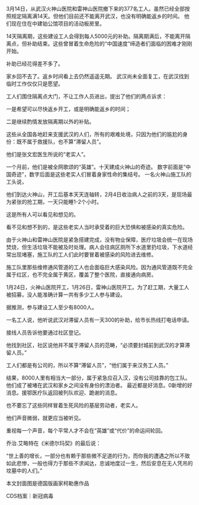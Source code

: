 

3月14日，从武汉火神山医院和雷神山医院撤下来的377名工人。虽然已经全部按照规定隔离满14天。但他们目前还不能离开武汉，也没有明确能返乡的时间。 他们现在住在中建铂公馆项目的活动板房里。

14天隔离期，这些建设工人会得到每人5000元的补助。隔离期满后，不能离开隔离点，但补助结束。这些曾冒着生命危险的“中国速度”缔造者们面临的困难才刚刚开始。

补助已经花得差不多了。

家乡回不去了。返乡时间看上去仍然遥遥无期。 武汉尚未全面复工，在武汉找到临时工作仅仅只是愿望。

工人们围住隔离点大门，不让工作人员进出，提出了他们的两点诉求：

一是希望可以尽快返乡开工，或是明确能返乡的时间；

二是继续酌情发放隔离期以外的补贴。

这些从全国各地赶来支援武汉的人们，所有的艰难处境，只因为他们的尴尬的身份：既不属于救援队，也不算“滞留人员”。

他们是张文宏医生所说的“老实人”。

一个月前，他们是被全网歌颂的“英雄”。十天建成火神山的奇迹。 数字前面是“中国奇迹”，数字后面是这些老实人们冒着身家性命的集结号。 一名火神山施工队的工头说，

他们到达火神山，开工后基本天天连轴转，2月4日收治病人之前的3天，是现场最为紧张的抢工期，一天只能睡1-2个小时。

这是所有人可以看见和想见的。

看不见和想不到的，是这些老实人当时承受着的巨大恐惧和被感染的真实危险。

由于火神山和雷神山医院是紧急搭建完成，没有物业保障，医疗垃圾会统一在现场焚烧，但生活垃圾不能被及时处理。病人会往病区厕所下水道里扔垃圾，下水道经常出现堵塞，施工队的工人们此时要冒着被感染的风险进去维修。

施工队里那些维修通风管道的工人也会面临巨大感染风险。因为通风管道既不完全属于红区，也不完全属于黄区，覆盖了整个医院，直接通向病房。

1月24日，火神山医院开工，1月26日，雷神山医院开工。为了赶工期，大量工人被招募，没人能准确计算一共有多少工人参与建设。

据推测，参与建设工人至少有8000人。

一名工人说，他听说武汉对滞留人员有一天300的补助，给市长热线打电话申请。

接线人员告诉他要通过社区登记。

他找到社区，社区说他并不属于滞留人员的范畴，“必须要封城前到武汉的才算滞留人员。”

工人们都是有公司的，所以不算“滞留人员”，“他们属于来汉务工人员。”

结果，8000人里有相当大一部分，属于紧急应召入汉，没有公司挂靠的包工队。他们成了被堵在武汉和家乡之间没有身份的漂泊者。 最近都是好消息。0新增的好消息。援鄂医疗队返回被列队欢迎、跪谢的消息。

也不要忘了这些同样冒着生死风险的基层劳动者，老实人。

他们声音微弱，就更应当被听见。

重视每一个声音，每个平常人才不会在“英雄”或“代价”的命运间轮回。

乔治.艾略特在《米德尔玛契》的最后说：

“世上善的增长，一部分也有赖于那些微不足道的行为，而你我的遭遇之所以不致如此悲惨，一般也得力于那些不求闻达，忠诚地度过一生，然后安息在无人凭吊的坟墓中的人们。”

本文封面图是德国版画家柯勒惠作品  

CDS档案｜新冠病毒 

